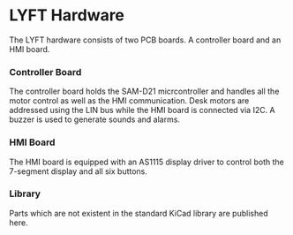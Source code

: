 # LYFT Hardware 
The LYFT hardware consists of two PCB boards. A controller board and an HMI board. 

### Controller Board
The controller board holds the SAM-D21 micrcontroller and handles all the motor control as well as the HMI communication. Desk motors are addressed using the LIN bus while the HMI board is connected via I2C. A buzzer is used to generate sounds and alarms. 

### HMI Board
The HMI board is equipped with an AS1115 display driver to control both the 7-segment display and all six buttons. 

### Library
Parts which are not existent in the standard KiCad library are published here. 
